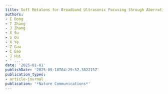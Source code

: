 ```yaml
---
title: Soft Metalens for Broadband Ultrasonic Focusing through Aberration Layers
authors:
- E Dong
- T Zhang
- J Zhang
- X Su
- S Qu
- X Ye
- Z Gao
- C Gao
- J Hui
- ' ...'
date: '2025-01-01'
publishDate: '2025-09-18T04:29:52.382215Z'
publication_types:
- article-journal
publication: '*Nature Communications*'
---
```

